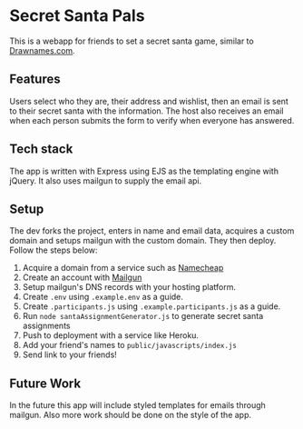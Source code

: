 # Secret Santa Pals
This is a webapp for friends to set a secret santa game, similar to [Drawnames.com](https://www.drawnames.com/).

## Features

Users select who they are, their address and wishlist, then an email is sent to their secret santa with the information. The host also receives an email when each person submits the form to verify when everyone has answered.

## Tech stack

The app is written with Express using EJS as the templating engine with jQuery. It also uses mailgun to supply the email api.  

## Setup

The dev forks the project, enters in name and email data, acquires a custom domain and setups mailgun with the custom domain. They then deploy. Follow the steps below:

1. Acquire a domain from a service such as [Namecheap](https://www.namecheap.com/)
2. Create an account with [Mailgun](https://www.mailgun.com/)
3. Setup mailgun's DNS records with your hosting platform.
4. Create `.env` using `.example.env` as a guide.
5. Create `.participants.js` using `.example.participants.js` as a guide.
6. Run `node santaAssignmentGenerator.js` to generate secret santa assignments
6. Push to deployment with a service like Heroku.
8. Add your friend's names to `public/javascripts/index.js`
7. Send link to your friends!

## Future Work

In the future this app will include styled templates for emails through mailgun.
Also more work should be done on the style of the app.